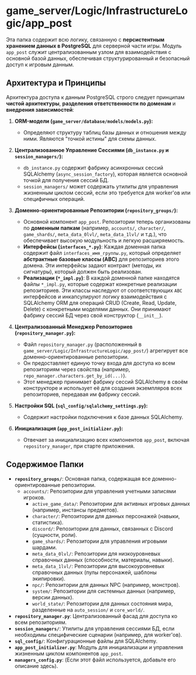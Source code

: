 # game_server/Logic/InfrastructureLogic/app_post

Эта папка содержит всю логику, связанную с **персистентным хранением данных в PostgreSQL** для серверной части игры. Модуль `app_post` служит централизованным узлом для взаимодействия с основной базой данных, обеспечивая структурированный и безопасный доступ к игровым данным.

## Архитектура и Принципы

Архитектура доступа к данным PostgreSQL строго следует принципам **чистой архитектуры**, **разделения ответственности по доменам** и **внедрения зависимостей**:

1. **ORM-модели (`game_server/database/models/models.py`):**
    * Определяют структуру таблиц базы данных и отношения между ними. Являются "точкой истины" для схемы данных.

2. **Централизованное Управление Сессиями (`db_instance.py` и `session_managers/`):**
    * `db_instance.py` содержит фабрику асинхронных сессий SQLAlchemy (`async_session_factory`), которая является основной точкой для получения сессий БД.
    * `session_managers/` может содержать утилиты для управления жизненным циклом сессий, если это требуется для worker'ов или специфичных операций.

3. **Доменно-ориентированные Репозитории (`repository_groups/`):**
    * Основной компонент `app_post`. Репозитории теперь организованы по **доменным папкам** (например, `accounts/`, `character/`, `game_shards/`, `meta_data_0lvl/`, `meta_data_1lvl/` и т.д.), что обеспечивает высокую модульность и легкую расширяемость.
    * **Интерфейсы (`interfaces_*.py`)**: Каждая доменная папка содержит файл `interfaces_имя_группы.py`, который определяет **абстрактные базовые классы (ABC)** для репозиториев этого домена. Эти интерфейсы задают контракт (методы, их сигнатуры), который должен быть реализован.
    * **Реализации (`*_impl.py`)**: В каждой доменной папке находятся файлы `*_impl.py`, которые содержат конкретные реализации репозиториев. Эти классы наследуют от соответствующих `ABC` интерфейсов и инкапсулируют логику взаимодействия с SQLAlchemy ORM для операций CRUD (Create, Read, Update, Delete) с конкретными моделями данных. Они принимают фабрику сессий БД через свой конструктор (`__init__`).

4. **Централизованный Менеджер Репозиториев (`repository_manager.py`):**
    * Файл `repository_manager.py` (расположенный в `game_server/Logic/InfrastructureLogic/app_post/`) агрегирует все доменно-ориентированные репозитории.
    * Он предоставляет единую точку входа для доступа ко всем репозиториям через свойства (например, `repo_manager.characters.get_by_id(...)`).
    * Этот менеджер принимает фабрику сессий SQLAlchemy в своём конструкторе и использует её для создания экземпляров всех репозиториев, передавая им фабрику сессий.

5. **Настройки SQL (`sql_config/sqlalchemy_settings.py`):**
    * Содержит настройки подключения к базе данных SQLAlchemy.

6. **Инициализация (`app_post_initializer.py`):**
   * Отвечает за инициализацию всех компонентов `app_post`, включая `repository_manager`, при старте приложения.

## Содержимое Папки

* **`repository_groups/`**: Основная папка, содержащая все доменно-ориентированные репозитории.
  * `accounts/`: Репозитории для управления учетными записями игроков.
    * `active_game_data/`: Репозитории для активных игровых данных (например, инстансы предметов).
    * `character/`: Репозитории для данных персонажей (навыки, статистика).
    * `discord/`: Репозитории для данных, связанных с Discord (сущности, роли).
    * `game_shards/`: Репозитории для управления игровыми шардами.
    * `meta_data_0lvl/`: Репозитории для низкоуровневых справочных данных (способности, материалы, навыки).
    * `meta_data_1lvl/`: Репозитории для высокоуровневых справочных данных (пулы персонажей, шаблоны экипировки).
    * `npc/`: Репозитории для данных NPC (например, монстров).
    * `system/`: Репозитории для системных данных (например, версии данных).
    * `world_state/`: Репозитории для данных состояния мира, разделенные на `auto_session/` и `core_world/`.
* **`repository_manager.py`**: Централизованный фасад для доступа ко всем репозиториям.
* **`session_managers/`**: Утилиты для управления сессиями БД, если необходимы специфические сценарии (например, для worker'ов).
* **`sql_config/`**: Конфигурационные файлы для SQLAlchemy.
* **`app_post_initializer.py`**: Модуль для инициализации и управления жизненным циклом компонентов `app_post`.
* **`managers_config.py`**: (Если этот файл используется, добавьте его описание здесь).
